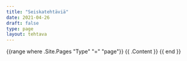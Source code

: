 ```yaml
---
title: "Seiskatehtäviä"
date: 2021-04-26
draft: false
type: page
layout: tehtava
---
```


{{range where .Site.Pages "Type" "=" "page"}} 
{{ .Content }} 
{{ end }}
